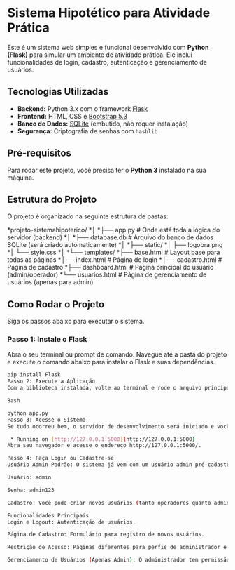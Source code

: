 # Sistema Hipotético para Atividade Prática

Este é um sistema web simples e funcional desenvolvido com **Python (Flask)** para simular um ambiente de atividade prática. Ele inclui funcionalidades de login, cadastro, autenticação e gerenciamento de usuários.

## Tecnologias Utilizadas

* **Backend:** Python 3.x com o framework [Flask](https://flask.palletsprojects.com/)
* **Frontend:** HTML, CSS e [Bootstrap 5.3](https://getbootstrap.com/)
* **Banco de Dados:** [SQLite](https://www.sqlite.org/index.html) (embutido, não requer instalação)
* **Segurança:** Criptografia de senhas com `hashlib`

## Pré-requisitos

Para rodar este projeto, você precisa ter o **Python 3** instalado na sua máquina.

## Estrutura do Projeto

O projeto é organizado na seguinte estrutura de pastas:

*projeto-sistemahipoterico/
*│
*├── app.py           # Onde está toda a lógica do servidor (backend)
*│
*├── database.db      # Arquivo do banco de dados SQLite (será criado automaticamente)
*│
*├── static/
*│   ├── logobra.png
*│   └── style.css
*│
*└── templates/
*├── base.html        # Layout base para todas as páginas
*├── index.html       # Página de login
*├── cadastro.html    # Página de cadastro
*├── dashboard.html   # Página principal do usuário (admin/operador)
*└── usuarios.html    # Página de gerenciamento de usuários (apenas para admin)


## Como Rodar o Projeto

Siga os passos abaixo para executar o sistema.

### Passo 1: Instale o Flask

Abra o seu terminal ou prompt de comando. Navegue até a pasta do projeto e execute o comando abaixo para instalar o Flask e suas dependências.

```sh
pip install Flask
Passo 2: Execute a Aplicação
Com a biblioteca instalada, volte ao terminal e rode o arquivo principal da aplicação.

Bash

python app.py
Passo 3: Acesse o Sistema
Se tudo ocorreu bem, o servidor de desenvolvimento será iniciado e você verá uma mensagem similar a esta no terminal:

 * Running on [http://127.0.0.1:5000](http://127.0.0.1:5000)
Abra seu navegador e acesse o endereço http://127.0.0.1:5000/.

Passo 4: Faça Login ou Cadastre-se
Usuário Admin Padrão: O sistema já vem com um usuário admin pré-cadastrado para facilitar os testes.

Usuário: admin

Senha: admin123

Cadastro: Você pode criar novos usuários (tanto operadores quanto administradores) usando o link "Não tenho cadastro" na página de login.

Funcionalidades Principais
Login e Logout: Autenticação de usuários.

Página de Cadastro: Formulário para registro de novos usuários.

Restrição de Acesso: Páginas diferentes para perfis de administrador e operador.

Gerenciamento de Usuários (Apenas Admin): O administrador tem permissão para visualizar e excluir outros usuários do sistema.

